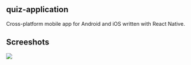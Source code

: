 ## quiz-application
Cross-platform mobile app for Android and iOS written with React Native.

## Screeshots
![](./Assets/quiz1.png)
